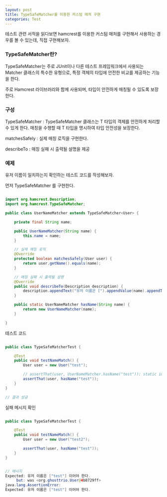```yaml
---
layout: post
title: TypeSafeMatcher를 이용한 커스텀 매처 구현
categories: Test
---
```


테스트 관련 서적을 읽다보면 hamcrest를 이용한 커스텀 매처를 구현해서 사용하는 경우를 볼 수 있는데, 직접 구현해보자.

### TypeSafeMatcher란?

TypeSafeMatcher는 주로 JUnit이나 다른 테스트 프레임워크에서 사용되는 Matcher 클래스의 특수한 유형으로, 특정 객체의 타입에 안전한 비교를 제공하는 기능을 한다.

주로 Hamcrest 라이브러리와 함께 사용되며, 타입이 안전하게 매칭될 수 있도록 보장한다.

### 구성
TypeSafeMatcher<T> : TypeSafeMatcher<T> 클래스는 T 타입의 객체를 안전하게 처리할 수 있게 한다. 매칭을 수행할 때 T 타입을 명시하여 타입 안전성을 보장한다.

matchesSafely : 실제 매칭 로직을 구현한다.

describeTo : 매칭 실패 시 출력될 설명을 제공

### 예제

유저 이름이 일치하는지 확인하는 테스트 코드를 작성해보자.

먼저 TypeSafeMatcher 를 구현한다.

```java

import org.hamcrest.Description;
import org.hamcrest.TypeSafeMatcher;

public class UserNameMatcher extends TypeSafeMatcher<User> {

    private final String name;

    public UserNameMatcher(String name) {
        this.name = name;
    }

    // 실제 매칭 로직
    @Override
    protected boolean matchesSafely(User user) {
        return user.getName().equals(name);
    }

    // 매칭 실패 시 출력될 설명
    @Override
    public void describeTo(Description description) {
        description.appendText("유저 이름은 [").appendValue(name).appendText("] 이어야 한다.");
    }

    public static UserNameMatcher hasName(String name) {
        return new UserNameMatcher(name);
    }

}

```

테스트 코드

```java

public class TypeSafeMatcherTest {

    @Test
    public void testNameMatch() {
        User user = new User("test");

        // assertThat(user, UserNameMatcher.hasName("test")); static import해서 간단하게 표시
        assertThat(user, hasName("test"));
    }
}

// 결과 성공

```

실패 메시지 확인

```java

public class TypeSafeMatcherTest {

    @Test
    public void testNameMatch() {
        User user = new User("test2");

        assertThat(user, hasName("test"));
    }
}


// 메시지
Expected: 유저 이름은 ["test"] 이어야 한다.
     but: was <org.ghosttrio.User@4b8729ff>
java.lang.AssertionError: 
Expected: 유저 이름은 ["test"] 이어야 한다.
```